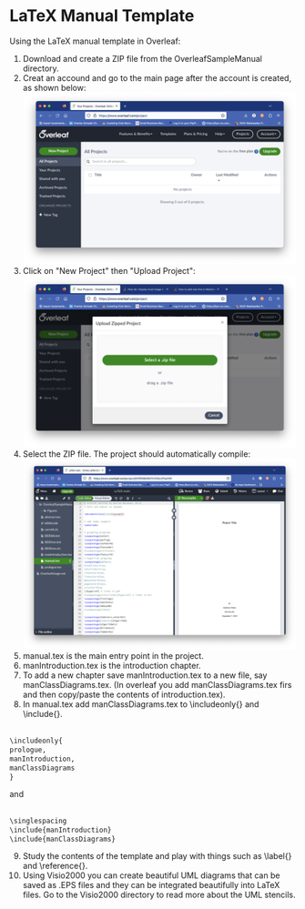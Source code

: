 # LaTeX Manual Template

Using the LaTeX manual template in Overleaf: 
1. Download and create a ZIP file from the OverleafSampleManual directory.
2. Creat an accound and go to the main page after the account is created, as shown below:
![overleaf](./OverleafSampleManual/Figures/Overleaf.png "Overleaf")
3. Click on "New Project" then "Upload Project":
![overleaf](./OverleafSampleManual/Figures/NewOverleaf.png "Overleaf")
4. Select the ZIP file.  The project should automatically compile:
![overleaf](./OverleafSampleManual/Figures/OverleafCompiled.png "Overleaf")
5. manual.tex is the main entry point in the project.
6. manIntroduction.tex is the introduction chapter.
7. To add a new chapter save manIntroduction.tex to a new file, say manClassDiagrams.tex. (In overleaf you add manClassDiagrams.tex firs and then copy/paste the contents 
of introduction.tex).
8. In manual.tex add manClassDiagrams.tex to \includeonly{}
and \include{}.   
<pre><code>
\includeonly{
prologue,
manIntroduction,
manClassDiagrams
}
</code></pre>
and 
<pre><code>
\singlespacing
\include{manIntroduction}
\include{manClassDiagrams}
</code></pre>
9. Study the contents of the template and play with 
things such as \label{} and \reference{}. 
10. Using Visio2000 you can create beautiful UML diagrams that can be saved as .EPS files and they can be integrated  beautifully into LaTeX files.  Go to the Visio2000 directory to read more about the UML stencils.
